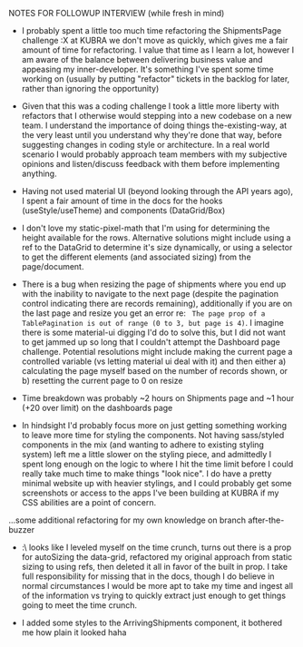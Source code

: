 NOTES FOR FOLLOWUP INTERVIEW (while fresh in mind)

- I probably spent a little too much time refactoring the ShipmentsPage challenge :X at KUBRA we don't move as quickly, which gives me a fair amount of time for refactoring. I value that time as I learn a lot, however I am aware of the balance between delivering business value and appeasing my inner-developer. It's something I've spent some time working on (usually by putting "refactor" tickets in the backlog for later, rather than ignoring the opportunity)

- Given that this was a coding challenge I took a little more liberty with refactors that I otherwise would stepping into a new codebase on a new team. I understand the importance of doing things the-existing-way, at the very least until you understand why they're done that way, before suggesting changes in coding style or architecture. In a real world scenario I would probably approach team members with my subjective opinions and listen/discuss feedback with them before implementing anything.

- Having not used material UI (beyond looking through the API years ago), I spent a fair amount of time in the docs for the hooks (useStyle/useTheme) and components (DataGrid/Box)

- I don't love my static-pixel-math that I'm using for determining the height available for the rows. Alternative solutions might include using a ref to the DataGrid to determine it's size dynamically, or using a selector to get the different elements (and associated sizing) from the page/document.

- There is a bug when resizing the page of shipments where you end up with the inability to navigate to the next page (despite the pagination control indicating there are records remaining), additionally if you are on the last page and resize you get an error re: ` The page prop of a TablePagination is out of range (0 to 3, but page is 4)`. I imagine there is some material-ui digging I'd do to solve this, but I did not want to get jammed up so long that I couldn't attempt the Dashboard page challenge. Potential resolutions might include making the current page a controlled variable (vs letting material ui deal with it) and then either a) calculating the page myself based on the number of records shown, or b) resetting the current page to 0 on resize

- Time breakdown was probably ~2 hours on Shipments page and ~1 hour (+20 over limit) on the dashboards page

- In hindsight I'd probably focus more on just getting something working to leave more time for styling the components. Not having sass/styled components in the mix (and wanting to adhere to existing styling system) left me a little slower on the styling piece, and admittedly I spent long enough on the logic to where I hit the time limit before I could really take much time to make things "look nice". I do have a pretty minimal website up with heavier stylings, and I could probably get some screenshots or access to the apps I've been building at KUBRA if my CSS abilities are a point of concern.

...some additional refactoring for my own knowledge on branch after-the-buzzer

- :\ looks like I leveled myself on the time crunch, turns out there is a prop for autoSizing the data-grid, refactored my original approach from static sizing to using refs, then deleted it all in favor of the built in prop. I take full responsibility for missing that in the docs, though I do believe in normal circumstances I would be more apt to take my time and ingest all of the information vs trying to quickly extract just enough to get things going to meet the time crunch.

- I added some styles to the ArrivingShipments component, it bothered me how plain it looked haha
